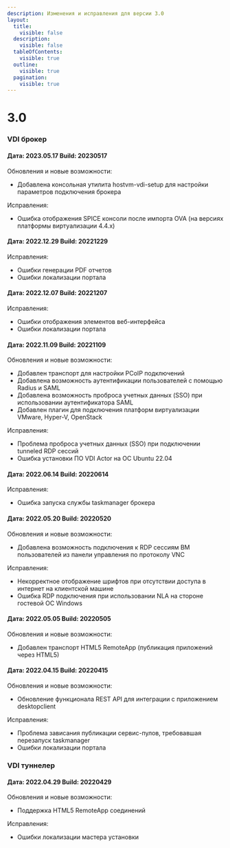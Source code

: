 ```yaml
---
description: Изменения и исправления для версии 3.0
layout:
  title:
    visible: false
  description:
    visible: false
  tableOfContents:
    visible: true
  outline:
    visible: true
  pagination:
    visible: true
---
```


# 3.0

### VDI брокер

#### **Дата: 2023.05.17 Build: 20230517**

Обновления и новые возможности:

* Добавлена консольная утилита hostvm-vdi-setup для настройки параметров подключения брокера

Исправления:

* Ошибка отображения SPICE консоли после импорта OVA (на версиях платформы виртуализации 4.4.х)

#### **Дата: 2022.12.29 Build: 20221229**

Исправления:

* Ошибки генерации PDF отчетов
* Ошибки локализации портала

#### **Дата: 2022.12.07 Build: 20221207**

Исправления:

* Ошибки отображения элементов веб-интерфейса
* Ошибки локализации портала

#### **Дата: 2022.11.09 Build: 20221109**

Обновления и новые возможности:

* Добавлен транспорт для настройки PCoIP подключений
* Добавлена возможность аутентификации пользователей с помощью Radius и SAML
* Добавлена возможность проброса учетных данных (SSO) при использовании аутентификатора SAML
* Добавлен плагин для подключения платформ виртуализации VMware, Hyper-V, OpenStack

Исправления:

* Проблема проброса учетных данных (SSO) при подключении tunneled RDP сессий
* Ошибка установки ПО VDI Actor на ОС Ubuntu 22.04

#### **Дата: 2022.06.14 Build: 20220614**

Исправления:

* Ошибка запуска службы taskmanager брокера

#### **Дата: 2022.05.20 Build: 20220520**

Обновления и новые возможности:

* Добавлена возможность подключения к RDP сессиям ВМ пользователей из панели управления по протоколу VNC

Исправления:

* Некорректное отображение шрифтов при отсутствии доступа в интернет на клиентской машине
* Ошибка RDP подключения при использовании NLA на стороне гостевой ОС Windows

#### **Дата: 2022.05.05 Build: 20220505**

Обновления и новые возможности:

* Добавлен транспорт HTML5 RemoteApp (публикация приложений через HTML5)

#### **Дата: 2022.04.15 Build: 20220415**

Обновления и новые возможности:

* Обновление функционала REST API для интеграции с приложением desktopclient

Исправления:

* Проблема зависания публикации сервис-пулов, требовавшая перезапуск taskmanager
* Ошибки локализации портала

### VDI туннелер <a href="#user-content-vdi-tunneler" id="user-content-vdi-tunneler"></a>

#### **Дата: 2022.04.29 Build: 20220429**

Обновления и новые возможности:

* Поддержка HTML5 RemoteApp соединений

Исправления:

* Ошибки локализации мастера установки
